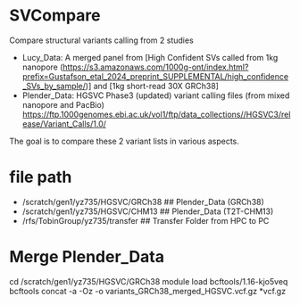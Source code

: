 # SVCompare
Compare structural variants calling from 2 studies
- Lucy_Data: A merged panel from [High Confident SVs called from 1kg nanopore (https://s3.amazonaws.com/1000g-ont/index.html?prefix=Gustafson_etal_2024_preprint_SUPPLEMENTAL/high_confidence_SVs_by_sample/)] and [1kg short-read 30X GRCh38]
- Plender_Data: HGSVC Phase3 (updated) variant calling files (from mixed nanopore and PacBio) https://ftp.1000genomes.ebi.ac.uk/vol1/ftp/data_collections//HGSVC3/release/Variant_Calls/1.0/

The goal is to compare these 2 variant lists in various aspects.

# file path
- /scratch/gen1/yz735/HGSVC/GRCh38 ## Plender_Data (GRCh38)
- /scratch/gen1/yz735/HGSVC/CHM13 ## Plender_Data (T2T-CHM13)
- /rfs/TobinGroup/yz735/transfer ## Transfer Folder from HPC to PC


# Merge Plender_Data
cd /scratch/gen1/yz735/HGSVC/GRCh38
module load bcftools/1.16-kjo5veq
bcftools concat -a -Oz -o variants_GRCh38_merged_HGSVC.vcf.gz *vcf.gz
